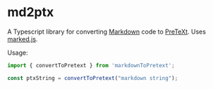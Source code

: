 # md2ptx

A Typescript library for converting [Markdown](https://commonmark.org/) code to [PreTeXt](https://pretextbook.org/). Uses [marked.js](https://marked.js.org/).

Usage:
```typescript
import { convertToPretext } from 'markdownToPretext';

const ptxString = convertToPretext("markdown string");
```
